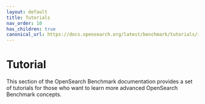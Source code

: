 ```yaml
---
layout: default
title: Tutorials
nav_order: 10
has_children: true
canonical_url: https://docs.opensearch.org/latest/benchmark/tutorials/index/
---
```


# Tutorial

This section of the OpenSearch Benchmark documentation provides a set of tutorials for those who want to learn more advanced OpenSearch Benchmark concepts.